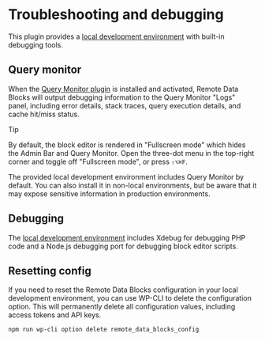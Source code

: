 # Troubleshooting and debugging

This plugin provides a [local development environment](local-development.md) with built-in debugging tools.

## Query monitor

When the [Query Monitor plugin](https://wordpress.org/plugins/query-monitor/) is installed and activated, Remote Data Blocks will output debugging information to the Query Monitor "Logs" panel, including error details, stack traces, query execution details, and cache hit/miss status.

> [!TIP]
> By default, the block editor is rendered in "Fullscreen mode" which hides the Admin Bar and Query Monitor. Open the three-dot menu in the top-right corner and toggle off "Fullscreen mode", or press `⇧⌥⌘F`.

The provided local development environment includes Query Monitor by default. You can also install it in non-local environments, but be aware that it may expose sensitive information in production environments.

## Debugging

The [local development environment](local-development.md) includes Xdebug for debugging PHP code and a Node.js debugging port for debugging block editor scripts.

## Resetting config

If you need to reset the Remote Data Blocks configuration in your local development environment, you can use WP-CLI to delete the configuration option. This will permanently delete all configuration values, including access tokens and API keys.

```sh
npm run wp-cli option delete remote_data_blocks_config
```

